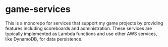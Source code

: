 # game-services

This is a monorepo for services that support my game projects by providing features including scoreboards and administration. These services are typically implemented as Lambda functions and use other AWS services, like DynamoDB, for data persistence.
